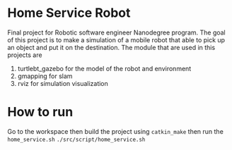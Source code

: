# Home Service Robot
Final project for Robotic software engineer Nanodegree program. The goal of this project is to make a simulation of a mobile robot that able to pick up an object and put it on the destination.
The module that are used in this projects are
1. turtlebt_gazebo for the model of the robot and environment
2. gmapping for slam
3. rviz for simulation visualization

# How to run
Go to the workspace then build the project using
```catkin_make```
then run the `home_service.sh`
```./src/script/home_service.sh```
